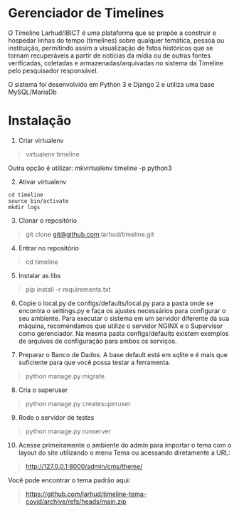 # Gerenciador de Timelines

O Timeline Larhud/IBICT é uma plataforma que se propõe a construir e hospedar linhas do tempo (timelines) sobre qualquer temática, pessoa ou instituição, permitindo assim a visualização de fatos históricos que se tornam recuperáveis a partir de notícias da mídia ou
de outras fontes verificadas, coletadas e armazenadas/arquivadas no sistema da Timeline pelo pesquisador responsável. 

O sistema foi desenvolvido em Python 3 e Django 2 e utiliza uma base MySQL/MariaDb

# Instalação

1. Criar virtualenv
> virtualenv timeline

Outra opção é utilizar: mkvirtualenv timeline -p python3

2. Ativar virtualenv
```
cd timeline
source bin/activate
mkdir logs
```

3. Clonar o repositório
> git clone git@github.com:larhud/timeline.git

4. Entrar no repositório
> cd timeline

5. Instalar as libs
> pip install -r requirements.txt

6. Copie o local.py de configs/defaults/local.py para a pasta onde se encontra o settings.py e faça os ajustes necessários para configurar o seu ambiente. Para executar o sistema em um servidor diferente da sua máquina, recomendamos que utilize o servidor NGINX e o Supervisor como gerenciador. Na mesma pasta configs/defaults existem exemplos de arquivos de configuração para ambos os serviços.

7. Preparar o Banco de Dados. A base default está em sqlite e é mais que suficiente para que você possa testar a ferramenta.
> python manage.py migrate

8. Cria o superuser
> python manage.py createsuperuser

9. Rode o servidor de testes
> python manage.py runserver

10. Acesse primeiramente o ambiente do admin para importar o tema com o layout do site utilizando o menu Tema ou acessando diretamente a URL:
> http://127.0.0.1:8000/admin/cms/theme/

Você pode encontrar o tema padrão aqui: 
> https://github.com/larhud/timeline-tema-covid/archive/refs/heads/main.zip





